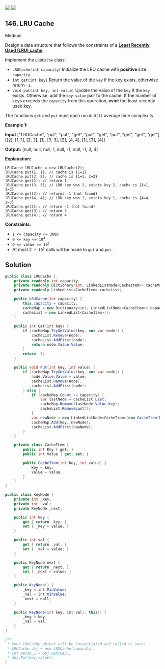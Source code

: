 [![](https://img.shields.io/github/stars/LeetCode-in-Net/LeetCode-in-Net?label=Stars&style=flat-square)](https://github.com/LeetCode-in-Net/LeetCode-in-Net)
[![](https://img.shields.io/github/forks/LeetCode-in-Net/LeetCode-in-Net?label=Fork%20me%20on%20GitHub%20&style=flat-square)](https://github.com/LeetCode-in-Net/LeetCode-in-Net/fork)

## 146\. LRU Cache

Medium

Design a data structure that follows the constraints of a **[Least Recently Used (LRU) cache](https://en.wikipedia.org/wiki/Cache_replacement_policies#LRU)**.

Implement the `LRUCache` class:

*   `LRUCache(int capacity)` Initialize the LRU cache with **positive** size `capacity`.
*   `int get(int key)` Return the value of the `key` if the key exists, otherwise return `-1`.
*   `void put(int key, int value)` Update the value of the `key` if the `key` exists. Otherwise, add the `key-value` pair to the cache. If the number of keys exceeds the `capacity` from this operation, **evict** the least recently used key.

The functions `get` and `put` must each run in `O(1)` average time complexity.

**Example 1:**

**Input** ["LRUCache", "put", "put", "get", "put", "get", "put", "get", "get", "get"] [[2], [1, 1], [2, 2], [1], [3, 3], [2], [4, 4], [1], [3], [4]]

**Output:** [null, null, null, 1, null, -1, null, -1, 3, 4]

**Explanation:**

    LRUCache lRUCache = new LRUCache(2);
    lRUCache.put(1, 1); // cache is {1=1}
    lRUCache.put(2, 2); // cache is {1=1, 2=2}
    lRUCache.get(1); // return 1
    lRUCache.put(3, 3); // LRU key was 2, evicts key 2, cache is {1=1, 3=3}
    lRUCache.get(2); // returns -1 (not found)
    lRUCache.put(4, 4); // LRU key was 1, evicts key 1, cache is {4=4, 3=3}
    lRUCache.get(1); // return -1 (not found)
    lRUCache.get(3); // return 3
    lRUCache.get(4); // return 4 

**Constraints:**

*   `1 <= capacity <= 3000`
*   <code>0 <= key <= 10<sup>4</sup></code>
*   <code>0 <= value <= 10<sup>5</sup></code>
*   At most 2<code> * 10<sup>5</sup></code> calls will be made to `get` and `put`.

## Solution

```csharp
public class LRUCache {
    private readonly int capacity;
    private readonly Dictionary<int, LinkedListNode<CacheItem>> cacheMap;
    private readonly LinkedList<CacheItem> cacheList;

    public LRUCache(int capacity) {
        this.capacity = capacity;
        cacheMap = new Dictionary<int, LinkedListNode<CacheItem>>(capacity);
        cacheList = new LinkedList<CacheItem>();
    }
    
    public int Get(int key) {
        if (cacheMap.TryGetValue(key, out var node)) {
            cacheList.Remove(node);
            cacheList.AddFirst(node);
            return node.Value.Value;
        }
        return -1;
    }
    
    public void Put(int key, int value) {
        if (cacheMap.TryGetValue(key, out var node)) {
            node.Value.Value = value;
            cacheList.Remove(node);
            cacheList.AddFirst(node);
        } else {
            if (cacheMap.Count >= capacity) {
                var lastNode = cacheList.Last;
                cacheMap.Remove(lastNode.Value.Key);
                cacheList.RemoveLast();
            }
            var newNode = new LinkedListNode<CacheItem>(new CacheItem(key, value));
            cacheMap.Add(key, newNode);
            cacheList.AddFirst(newNode);
        }
    }

    private class CacheItem {
        public int Key { get; }
        public int Value { get; set; }

        public CacheItem(int key, int value) {
            Key = key;
            Value = value;
        }
    }
}

public class KeyNode {
    private int _key;
    private int _val;
    private KeyNode _next;

    public int key { 
        get { return _key; }
        set { _key = value; } 
    }

    public int val {
        get { return _val; }
        set { _val = value; }
    }

    public KeyNode next {
        get { return _next; }
        set { _next = value; }
    }

    public KeyNode() {
        _key = int.MinValue;
        _val = int.MinValue;
        _next = null;
    }

    public KeyNode(int key, int val): this() {
        _key = key;
        _val = val;
    }
}

/**
 * Your LRUCache object will be instantiated and called as such:
 * LRUCache obj = new LRUCache(capacity);
 * int param_1 = obj.Get(key);
 * obj.Put(key,value);
}
```